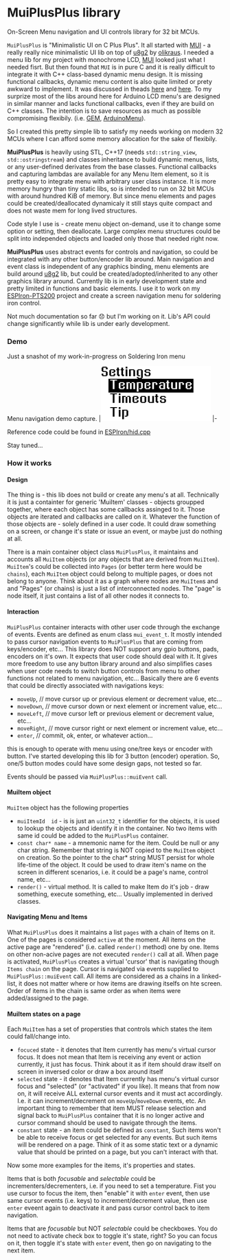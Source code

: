 # MuiPlusPlus library

On-Screen Menu navigation and UI controls library for 32 bit MCUs.


`MuiPlusPlus` is "Minimalistic UI on C Plus Plus". It all started with [MUI](https://github.com/olikraus/u8g2/wiki/muimanual#mui) - a really really nice minimalistic UI lib on top of [u8g2](https://github.com/olikraus/u8g2) by [olikraus](https://github.com/olikraus).
I needed a menu lib for my project with monochrome LCD, [MUI](https://github.com/olikraus/u8g2/wiki/muimanual#mui) looked just what I needed fisrt. But then found that `MUI` is in pure C and it is really difficult to integrate it with C++ class-based dynamic menu design. It is missing functional callbacks, dynamic menu content is also quite limited or prety awkward to implement. It was discussed in theads [here](https://github.com/olikraus/u8g2/issues/2258) and [here](https://github.com/olikraus/u8g2/discussions/2252).
To my surprize most of the libs around here for Arduino LCD menu's are designed in similar manner and lacks functional callbacks, even if they are build on C++ classes. The intention is to save resources as much as possible compromising flexibily. (i.e. [GEM](https://github.com/Spirik/GEM), [ArduinoMenu](https://github.com/neu-rah/ArduinoMenu)). 

So I created this pretty simple lib to satisfy my needs working on modern 32 MCUs where I can afford some memory allocation for the sake of flexibily.

**MuiPlusPlus** is heavily using STL, C++17 (needs `std::string_view`, `std::ostringstream`) and classes inheritance to build dynamic menus, lists, or any user-defined derivates from the base classes. Functional callbacks and capturing lambdas are available for any Menu Item element, so it is pretty easy to integrate menu with arbitrary user class instance.
It is more memory hungry than tiny static libs, so is intended to run on 32 bit MCUs with around hundred KiB of memory. But since menu elements and pages could be created/deallocated dynamicaly it still stays quite compact and does not waste mem for long lived structures.

Code style I use is - create menu object on-demand, use it to change some option or setting, then deallocate. Large complex menu structures could be split into independed objects and loaded only those that needed right now.

**MuiPlusPlus** uses abstract events for controls and navigation, so could be integrated with any other button/encoder lib around.
Main navigation and event class is independent of any graphics binding, menu elements are build around [u8g2](https://github.com/olikraus/u8g2) lib, but could be created/adopted/inherited to any other graphics library around.
Currently lib is in early development state and pretty limited in functions and basic elements.
I use it to work on my [ESPIron-PTS200](https://github.com/vortigont/ESPIron-PTS200) project and create a screen navigation menu for soldering iron control.

Not much documentation so far :disappointed: but I'm working on it. Lib's API could change significantly while lib is under early development.

### Demo

Just a snashot of my work-in-progress on Soldering Iron menu

Menu navigation demo capture.
|<img src="pics/menu_demo01.png?raw=true" alt="Menu demo" />
|-

Reference code could be found in [ESPIron/hid.cpp](https://github.com/vortigont/ESPIron-PTS200/blob/main/ESPIron/hid.cpp)

Stay tuned...

### How it works

#### Design

The thing is - this lib does not build or create any menu's at all. Technically it is just a containter for generic 'MuiItem' classes - objects groupped together, where each object has some callbacks assinged to it. Those objects are iterated and callbacks are called on it. Whatever the function of those objects are - solely defined in a user code. It could draw something on a screen, or change it's state or issue an event, or maybe just do nothing at all.

There is a main container object class `MuiPlusPlus`, it maintains and accounts all `MuiItem` objects (or any objects that are derived from `MuiItem`).
`MuiItem`'s could be collected into `Pages` (or better term here would be `chains`), each `MuiItem` object could belong to multiple pages, or does not belong to anyone. Think about it as a graph where nodes are `MuiItem`s and and "Pages" (or chains) is just a list of interconnected nodes. The "page" is node itself, it just contains a list of all other nodes it connects to.


#### Interaction

`MuiPlusPlus` container interacts with other user code through the exchange of events. Events are defined as enum class `mui_event_t`. It mostly intended to pass cursor navigation events to `MuiPlusPlus` that are coming from keys/encoder, etc...
This library does NOT support any gpio buttons, pads, encoders on it's own. It expects that user code should deal with it. It gives more freedom to use any button library around and also simplifies cases when user code needs to switch button controls from menu to other functions not related to menu navigation, etc...
Basically there are 6 events that could be directly associated with navigations keys:

- `moveUp`,           // move cursor up or previous element or decrement value, etc...
- `moveDown`,         // move cursor down or next element or increment value, etc...
- `moveLeft`,         // move cursor left or previous element or decrement value, etc...
- `moveRight`,        // move cursor right or next element or increment value, etc...
- `enter`,            // commit, ok, enter, or whatever action...

this is enough to operate with menu using one/tree keys or encoder with button. I've started developing this lib for 3 button (encoder) operation. So, one/5 button modes could have some design gaps, not tested so far.

Events should be passed via `MuiPlusPlus::muiEvent` call.

#### **MuiItem** object

`MuiItem` object has the following properties

 - `muiItemId  id` - is is just an `uint32_t` identifier for the objects, it is used to lookup the objects and identify it in the container. No two items with same id could be added to the `MuiPlusPlus` container.
 - `const char* name` - a mnemonic name for the item. Could be null or any char string. Remember that string is NOT copied to the `MuiItem` object on creation. So the pointer to the char* string MUST persist for whole life-time of the object. It could be used to draw item's name on the screen in different scenarios, i.e. it could be a page's name, control name, etc...
 - `render()` - virtual method. It is called to make Item do it's job - draw something, execute something, etc... Usually implemented in derived classes.

#### Navigating Menu and Items

What `MuiPlusPlus` does it maintains a list `pages` with a chain of Items on it. One of the pages is considered `active` at the moment. All items on the active page are "rendered" (i.e. called `render()` method) one by one. Items on other non-acive pages are not executed `render()` call at all.
When page is activated, `MuiPlusPlus` creates a virtual 'cursor' that is navigating though `Items chain` on the page. Cursor is navigated via events supplied to `MuiPlusPlus::muiEvent` call. All items are considered as a chains in a linked-list, it does not matter where or how items are drawing itselfs on hte screen. Order of items in the chain is same order as when items were added/assigned to the page.

#### **MuiItem** states on a page

Each `MuiItem` has a set of propersties that controls which states the item could fall/change into.

 - `focuced` state - it denotes that Item currently has menu's virtual cursor focus. It does not mean that Item is receiving any event or action currently, it just has focus. Think about it as if item should draw itself on screen in inversed color or draw a box around itself
 - `selected` state - it denotes that Item currently has menu's virtual cursor focus and "selected" (or "activated" if you like). It means that from now on, it will receive ALL external cursor events and it must act accordingly. I.e. it can increment/decrement on `moveUp`/`moveDown` events, etc. An important thing to remember that item MUST release selection and signal back to `MuiPlusPlus` container that it is no longer active and cursor command should be used to navigate through the items.
 - `constant` state - an item could be defined as `constant`, Such items won't be able to receive focus or get selected for any events. But such items will be rendered on a page. Think of it as some static text or a dynamic value that should be printed on a page, but you can't interact with that.

Now some more examples for the items, it's properties and states.

Items that is both _focusable_ and _selectable_ could be incrementers/decrementers, i.e. if you need to set a temperature. Fist you use cursor to focus the item, then "enable" it with `enter` event, then use same cursor events (i.e. keys) to increment/decrement value, then use `enter` eveent again to deactivate it and pass cursor control back to item navigation.

Items that are _focusable_ but NOT _selectable_ could be checkboxes. You do not need to activate check box to toggle it's state, right? So you can focus on it, then toggle it's state with `enter` event, then go on navigating to the next item.

